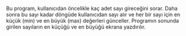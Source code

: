 Bu program, kullanıcıdan öncelikle kaç adet sayı gireceğini sorar. Daha sonra bu sayı kadar döngüde kullanıcıdan sayı alır ve her bir sayı için en küçük (min) ve en büyük (max) değerleri günceller. Programın sonunda girilen sayıların en küçüğü ve en büyüğü ekrana yazdırılır.